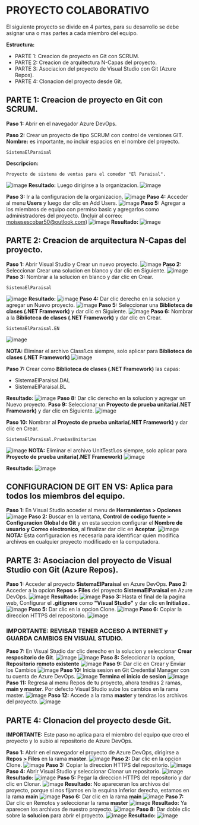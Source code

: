 # PROYECTO COLABORATIVO
El siguiente proyecto se divide en 4 partes, para su desarrollo se debe asignar una o mas partes a cada miembro del equipo.

**Estructura:**
- PARTE 1: Creacion de proyecto en Git con SCRUM.
- PARTE 2: Creacion de arquitectura N-Capas del proyecto.
- PARTE 3: Asociacion del proyecto de Visual Studio con Git (Azure Repos).
- PARTE 4: Clonacion del proyecto desde Git.

## PARTE 1: Creacion de proyecto en Git con SCRUM.
**Paso 1:** Abrir en el navegador Azure DevOps.

**Paso 2:** Crear un proyecto de tipo SCRUM con control de versiones GIT.
**Nombre:** es importante, no incluir espacios en el nombre del proyecto.
```
SistemaElParaisal
```
**Descripcion:**
```
Proyecto de sistema de ventas para el comedor "El Paraisal".
```
![image](https://github.com/user-attachments/assets/43d98e32-42a0-4162-b33e-0a09753452a5)
**Resultado:** Luego dirigirse a la organizacion. 
![image](https://github.com/user-attachments/assets/5a4d03bb-3ed9-4409-9acb-66730af37bff)

**Paso 3:** Ir a la configuracion de la organizacion.
![image](https://github.com/user-attachments/assets/39a8a0b2-6919-46ff-a6c9-b88737198aea)
**Paso 4:** Acceder al menu **Users** y luego dar clic en Add Users.
![image](https://github.com/user-attachments/assets/f04b34bb-1309-4776-b1c7-1a62f96ab225)
**Paso 5:** Agregar a los miembros de equipo con permiso basic y agregarlos como administradores del proyecto. (Incluir al correo: moisesescobar50@outlook.com)
![image](https://github.com/user-attachments/assets/b9894143-91b0-4fa3-a775-48373ec206f0)
**Resultado:**
![image](https://github.com/user-attachments/assets/f6c10988-8918-4ccd-b028-b7bbe1baebc1)

## PARTE 2: Creacion de arquitectura N-Capas del proyecto.
**Paso 1:** Abrir Visual Studio y Crear un nuevo proyecto.
![image](https://github.com/user-attachments/assets/2bea8f03-9bc9-49ce-933e-f8e718fcff56)
**Paso 2:** Seleccionar Crear una solucion en blanco y dar clic en Siguiente.
![image](https://github.com/user-attachments/assets/118c92ee-78f1-4034-92e1-57a3d0681435)
**Paso 3:** Nombrar a la solucion en blanco y dar clic en Crear.
```
SistemaElParaisal
```
![image](https://github.com/user-attachments/assets/72dd07f4-2221-4bd3-8710-d478c4b8ba8e)
**Resultado:**
![image](https://github.com/user-attachments/assets/160602de-253a-4773-8372-a791a44492bb)
**Paso 4:** Dar clic derecho en la solucion y agregar un Nuevo proyecto. 
![image](https://github.com/user-attachments/assets/771e4004-c252-4187-ae31-dd4af2db70d1)
**Paso 5:** Seleccionar una **Biblioteca de clases (.NET Framework)** y dar clic en Siguiente.
![image](https://github.com/user-attachments/assets/87e1ae24-b91a-438a-be88-f5d240c95c21)
**Paso 6:** Nombrar a la **Biblioteca de clases (.NET Framework)** y dar clic en Crear.
```
SistemaElParaisal.EN
```
![image](https://github.com/user-attachments/assets/54f87cf6-99a6-4e38-b183-90734026eb6d)

**NOTA:** Eliminar el archivo Class1.cs siempre, solo aplicar para **Biblioteca de clases (.NET Framework)**
![image](https://github.com/user-attachments/assets/979b345e-670a-4b93-a154-2cec927a44c8)

**Paso 7:** Crear como **Biblioteca de clases (.NET Framework)** las capas:
- SistemaElParaisal.DAL
- SistemaElParaisal.BL

**Resultado:**
![image](https://github.com/user-attachments/assets/222880e5-db41-4416-b038-f99beeacd38c)
**Paso 8:** Dar clic derecho en la solucion y agregar un Nuevo proyecto. 
**Paso 9:** Seleccionar un **Proyecto de prueba unitaria(.NET Framework)** y dar clic en Siguiente.
![image](https://github.com/user-attachments/assets/632f3e8a-4a1a-4858-9a35-52b13f015e02)

**Paso 10:** Nombrar al **Proyecto de prueba unitaria(.NET Framework)** y dar clic en Crear.
```
SistemaElParaisal.PruebasUnitarias
```
![image](https://github.com/user-attachments/assets/2c2dcaca-d91e-4515-980c-f1f5b1d81468)
**NOTA:** Eliminar el archivo UnitTest1.cs siempre, solo aplicar para **Proyecto de prueba unitaria(.NET Framework)**
![image](https://github.com/user-attachments/assets/0a83c273-5a3c-4ad9-b2fa-250f386186bd)

**Resultado:**
![image](https://github.com/user-attachments/assets/8257b780-509a-4374-86b3-c82fc698620a)


## CONFIGURACION DE GIT EN VS: Aplica para todos los miembros del equipo. 
**Paso 1:** En Visual Studio acceder al menu de **Herramientas > Opciones**
![image](https://github.com/user-attachments/assets/f27af871-4db5-490f-ab4e-aacfc8645330)
**Paso 2:** Buscar en la ventana, **Control de codigo fuente > Configuracion Global de Git** y en esta seccion configurar el **Nombre de usuario y Correo electronico**, al finalizar dar clic en **Aceptar**.
![image](https://github.com/user-attachments/assets/01e2e2e7-f766-485c-ac2f-08dfb6945072)
**NOTA:** Esta configuracion es necesaria para identificar quien modifica archivos en cualquier proyecto modificado en la computadora.

## PARTE 3: Asociacion del proyecto de Visual Studio con Git (Azure Repos).
**Paso 1:** Acceder al proyecto **SistemaElParaisal** en Azure DevOps.
**Paso 2:** Acceder a la opcion **Repos > Files** del proyecto **SistemaElParaisal** en Azure DevOps.
![image](https://github.com/user-attachments/assets/3f08fbdf-e123-4e7e-875e-483bdba892ed)
**Resultado:**
![image](https://github.com/user-attachments/assets/6bd7a241-237a-4b44-ac62-572cb5ff6ba5)
**Paso 3:** Hasta el final de la pagina web, Configurar el **.gitignore** como **"Visual Studio"** y dar clic en **Initialize**..
![image](https://github.com/user-attachments/assets/a7a9ed5f-615e-4372-b049-6e6d371b2eed)
**Paso 5:** Dar clic en la opcion Clone.
![image](https://github.com/user-attachments/assets/204b2e7c-c348-4679-b462-0207f6b2b297)
**Paso 6:** Copiar la direccion HTTPS del repositorio.
![image](https://github.com/user-attachments/assets/e39f5fdd-9af9-4040-a8a8-5e83dd7becce)
### IMPORTANTE: REVISAR TENER ACCESO A INTERNET y GUARDA CAMBIOS EN VISUAL STUDIO.
**Paso 7:** En Visual Studio dar clic derecho en la solucion y seleccionar **Crear respositorio de Git**.
![image](https://github.com/user-attachments/assets/f1e952da-ce1e-44ab-9f74-82ce7084d806)
![image](https://github.com/user-attachments/assets/ef72e194-5243-49c1-b380-32fd2ab230eb)
**Paso 8:** Seleccionar la opcion, **Repositorio remoto existente**
![image](https://github.com/user-attachments/assets/71a670c2-839a-4872-a037-e02e6ef38044)
**Paso 9:** Dar clic en Crear y Enviar los Cambios
![image](https://github.com/user-attachments/assets/006794cc-8465-45fd-8029-b031837e3d7c)
**Paso 10:** Inicia sesion en Git Credential Manager con tu cuenta de Azure DevOps.
![image](https://github.com/user-attachments/assets/a82b40d5-41e1-4ce3-b514-a7704fe9fd42)
**Termina el inicio de sesion**
![image](https://github.com/user-attachments/assets/c641bc4f-4b71-46a3-87aa-0d9090344927)
**Paso 11:** Regresa al menu Repos de tu proyecto, ahora tendras 2 ramas, **main y master**. Por defecto Visual Studio sube los cambios en la rama master. 
![image](https://github.com/user-attachments/assets/13670b58-f3cf-4c4a-9be6-696e3f28ab2c)
**Paso 12:** Accede a la rama **master** y tendras los archivos del proyecto.
![image](https://github.com/user-attachments/assets/a24d98d8-c279-42a4-880e-a9f0e196262f)

## PARTE 4: Clonacion del proyecto desde Git.
**IMPORTANTE:** Este paso no aplica para el miembro del equipo que creo el proyecto y lo subio al repositorio de Azure DevOps.

**Paso 1:** Abrir en el navegador el proyecto de Azure DevOps, dirigirse a **Repos > Files** en la rama **master**.
![image](https://github.com/user-attachments/assets/58e37d80-921f-4645-b6a5-74bbd18eb9dc)
**Paso 2:** Dar clic en la opcion Clone.
![image](https://github.com/user-attachments/assets/16f4ea39-4383-42c2-9043-6875c1126864)
**Paso 3:** Copiar la direccion HTTPS del repositorio.
![image](https://github.com/user-attachments/assets/4f24f3ff-e0c4-4ccf-9474-91322cf80e46)
**Paso 4:** Abrir Visual Studio y seleccionar Clonar un repositorio.
![image](https://github.com/user-attachments/assets/32abb7af-369b-4116-bc44-d65d16e0f09a)
**Resultado:**
![image](https://github.com/user-attachments/assets/c8d320b3-d719-4507-8d3c-6a5f7739b344)
**Paso 5:** Pegar la direccion HTTPS del repositorio y dar clic en Clonar.
![image](https://github.com/user-attachments/assets/508f9055-f72e-42b5-a377-74bee6fe4f23)
**Resultado:** No apareceran los archivos del proyecto, porque si nos fijamos en la esquina inferior derecha, estamos en la rama **main**
![image](https://github.com/user-attachments/assets/e7789ab7-930d-4216-8980-d88ebcaee57b)
**Paso 6:** Dar clic en la rama **main**
![image](https://github.com/user-attachments/assets/0258dada-f392-412d-bbe2-f1ad2c0affd3)
**Paso 7:** Dar clic en Remotos y seleccionar la rama **master**
![image](https://github.com/user-attachments/assets/882dad27-ca61-4e86-9de1-cdf5349efa3f)
**Resultado:** Ya aparecen los archivos de nuestro proyecto.
![image](https://github.com/user-attachments/assets/8816a678-36e2-4d77-b358-c67a75cad37e)
**Paso 8:** Dar doble clic sobre la **solucion** para abrir el proyecto. 
![image](https://github.com/user-attachments/assets/ab9ea0e9-88de-4072-a94c-9e30e7401e40)
**Resultado:**
![image](https://github.com/user-attachments/assets/3c755ad9-da18-4e98-b585-2c229648e7f3)
